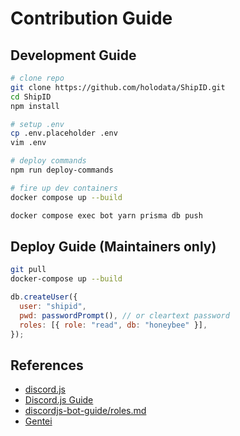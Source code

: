 # Contribution Guide

## Development Guide

```bash
# clone repo
git clone https://github.com/holodata/ShipID.git
cd ShipID
npm install

# setup .env
cp .env.placeholder .env
vim .env

# deploy commands
npm run deploy-commands

# fire up dev containers
docker compose up --build

docker compose exec bot yarn prisma db push
```

## Deploy Guide (Maintainers only)

```bash
git pull
docker-compose up --build
```

```js
db.createUser({
  user: "shipid",
  pwd: passwordPrompt(), // or cleartext password
  roles: [{ role: "read", db: "honeybee" }],
});
```

## References

- [discord.js](https://discord.js.org/#/docs/main/stable/general/welcome)
- [Discord.js Guide](https://discordjs.guide/#before-you-begin)
- [discordjs-bot-guide/roles.md](https://github.com/AnIdiotsGuide/discordjs-bot-guide/blob/master/understanding/roles.md)
- [Gentei](https://docs.member-gentei.tindabox.net/Discord/server-onboarding)
